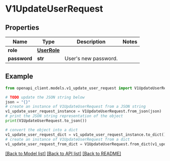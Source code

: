 # V1UpdateUserRequest


## Properties

Name | Type | Description | Notes
------------ | ------------- | ------------- | -------------
**role** | [**UserRole**](UserRole.md) |  | 
**password** | **str** | User&#39;s new password. | 

## Example

```python
from openapi_client.models.v1_update_user_request import V1UpdateUserRequest

# TODO update the JSON string below
json = "{}"
# create an instance of V1UpdateUserRequest from a JSON string
v1_update_user_request_instance = V1UpdateUserRequest.from_json(json)
# print the JSON string representation of the object
print(V1UpdateUserRequest.to_json())

# convert the object into a dict
v1_update_user_request_dict = v1_update_user_request_instance.to_dict()
# create an instance of V1UpdateUserRequest from a dict
v1_update_user_request_from_dict = V1UpdateUserRequest.from_dict(v1_update_user_request_dict)
```
[[Back to Model list]](../README.md#documentation-for-models) [[Back to API list]](../README.md#documentation-for-api-endpoints) [[Back to README]](../README.md)


